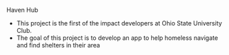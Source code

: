 Haven Hub 

- This project is the first of the impact developers at Ohio State University Club.
- The goal of this project is to develop an app to help homeless navigate and find shelters in their area
